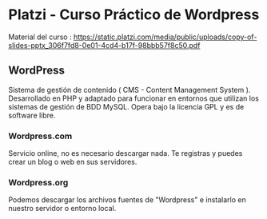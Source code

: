 # Platzi - Curso Práctico de Wordpress

Material del curso : https://static.platzi.com/media/public/uploads/copy-of-slides-pptx_306f7fd8-0e01-4cd4-b17f-98bbb57f8c50.pdf 

## WordPress

Sistema de gestión de contenido ( CMS - Content Management System ). Desarrollado en PHP y adaptado para funcionar en entornos que utilizan los sistemas de gestión de BDD MySQL. Opera bajo la licencia GPL y es de software libre.

### Wordpress.com

Servicio online, no es necesario descargar nada. Te registras y puedes crear un blog o web en sus servidores.

### Wordpress.org

Podemos descargar los archivos fuentes de "Wordpress" e instalarlo en nuestro servidor o entorno local.

